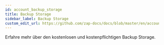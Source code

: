 ```yaml
---
id: account_backup_storage
title: Backup Storage
sidebar_label: Backup Storage
custom_edit_url: https://github.com/zap-docs/docs/blob/master/en/account_backup_storage.md
---
```


Erfahre mehr über den kostenlosen und kostenpflichtigen Backup Storage.